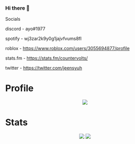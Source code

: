 ### Hi there 👋

Socials

discord - ayo#1977

spotify - wj3zar2k9y0g1jajvfvums8fl

roblox - https://www.roblox.com/users/3055694877/profile

stats.fm - https://stats.fm/countervolts/

twitter - https://twitter.com/jeensyuh

# Profile
<p align = "center">
    <img src = "https://discord.c99.nl/widget/theme-4/488368000055902228.png"/>
</p>


# Stats
<p align = "center">
    <img src = "https://github-readme-stats.vercel.app/api/top-langs/?username=countervolts&layout=compact&theme=dark"/>
    <img src = "https://github-readme-stats.vercel.app/api?username=countervolts&show_icons=true&theme=dracula"/>
</p>
